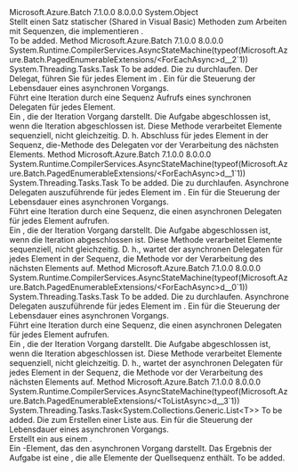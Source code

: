 <Type Name="PagedEnumerableExtensions" FullName="Microsoft.Azure.Batch.PagedEnumerableExtensions">
  <TypeSignature Language="C#" Value="public static class PagedEnumerableExtensions" />
  <TypeSignature Language="ILAsm" Value=".class public auto ansi abstract sealed beforefieldinit PagedEnumerableExtensions extends System.Object" />
  <TypeSignature Language="DocId" Value="T:Microsoft.Azure.Batch.PagedEnumerableExtensions" />
  <TypeSignature Language="VB.NET" Value="Public Module PagedEnumerableExtensions" />
  <TypeSignature Language="F#" Value="type PagedEnumerableExtensions = class" />
  <AssemblyInfo>
    <AssemblyName>Microsoft.Azure.Batch</AssemblyName>
    <AssemblyVersion>7.1.0.0</AssemblyVersion>
    <AssemblyVersion>8.0.0.0</AssemblyVersion>
  </AssemblyInfo>
  <Base>
    <BaseTypeName>System.Object</BaseTypeName>
  </Base>
  <Interfaces />
  <Docs>
    <summary>
            Stellt einen Satz statischer (Shared in Visual Basic) Methoden zum Arbeiten mit Sequenzen, die implementieren <see cref="T:Microsoft.Azure.Batch.IPagedEnumerable`1" />.
            </summary>
    <remarks>To be added.</remarks>
  </Docs>
  <Members>
    <Member MemberName="ForEachAsync&lt;T&gt;">
      <MemberSignature Language="C#" Value="public static System.Threading.Tasks.Task ForEachAsync&lt;T&gt; (this Microsoft.Azure.Batch.IPagedEnumerable&lt;T&gt; source, Action&lt;T&gt; body, System.Threading.CancellationToken cancellationToken = null);" />
      <MemberSignature Language="ILAsm" Value=".method public static hidebysig class System.Threading.Tasks.Task ForEachAsync&lt;T&gt;(class Microsoft.Azure.Batch.IPagedEnumerable`1&lt;!!T&gt; source, class System.Action`1&lt;!!T&gt; body, valuetype System.Threading.CancellationToken cancellationToken) cil managed" />
      <MemberSignature Language="DocId" Value="M:Microsoft.Azure.Batch.PagedEnumerableExtensions.ForEachAsync``1(Microsoft.Azure.Batch.IPagedEnumerable{``0},System.Action{``0},System.Threading.CancellationToken)" />
      <MemberSignature Language="F#" Value="static member ForEachAsync : Microsoft.Azure.Batch.IPagedEnumerable&lt;'T&gt; * Action&lt;'T&gt; * System.Threading.CancellationToken -&gt; System.Threading.Tasks.Task" Usage="Microsoft.Azure.Batch.PagedEnumerableExtensions.ForEachAsync (source, body, cancellationToken)" />
      <MemberType>Method</MemberType>
      <AssemblyInfo>
        <AssemblyName>Microsoft.Azure.Batch</AssemblyName>
        <AssemblyVersion>7.1.0.0</AssemblyVersion>
        <AssemblyVersion>8.0.0.0</AssemblyVersion>
      </AssemblyInfo>
      <Attributes>
        <Attribute>
          <AttributeName>System.Runtime.CompilerServices.AsyncStateMachine(typeof(Microsoft.Azure.Batch.PagedEnumerableExtensions/&lt;ForEachAsync&gt;d__2`1))</AttributeName>
        </Attribute>
      </Attributes>
      <ReturnValue>
        <ReturnType>System.Threading.Tasks.Task</ReturnType>
      </ReturnValue>
      <TypeParameters>
        <TypeParameter Name="T" />
      </TypeParameters>
      <Parameters>
        <Parameter Name="source" Type="Microsoft.Azure.Batch.IPagedEnumerable&lt;T&gt;" RefType="this" />
        <Parameter Name="body" Type="System.Action&lt;T&gt;" />
        <Parameter Name="cancellationToken" Type="System.Threading.CancellationToken" />
      </Parameters>
      <Docs>
        <typeparam name="T">To be added.</typeparam>
        <param name="source">Die <see cref="T:Microsoft.Azure.Batch.IPagedEnumerable`1" /> zu durchlaufen.</param>
        <param name="body">Der Delegat, führen Sie für jedes Element im <paramref name="source" />.</param>
        <param name="cancellationToken">Ein <see cref="T:System.Threading.CancellationToken" /> für die Steuerung der Lebensdauer eines asynchronen Vorgangs.</param>
        <summary>
            Führt eine Iteration durch eine <see cref="T:Microsoft.Azure.Batch.IPagedEnumerable`1" /> Sequenz Aufrufs eines synchronen Delegaten für jedes Element.
            </summary>
        <returns>Ein <see cref="T:System.Threading.Tasks.Task" /> , die der Iteration Vorgang darstellt. Die Aufgabe abgeschlossen ist, wenn die Iteration abgeschlossen ist.</returns>
        <remarks>Diese Methode verarbeitet Elemente sequenziell, nicht gleichzeitig.  D. h. Abschluss für jedes Element in der Sequenz, die-Methode des Delegaten vor der Verarbeitung des nächsten Elements.</remarks>
      </Docs>
    </Member>
    <Member MemberName="ForEachAsync&lt;T&gt;">
      <MemberSignature Language="C#" Value="public static System.Threading.Tasks.Task ForEachAsync&lt;T&gt; (this Microsoft.Azure.Batch.IPagedEnumerable&lt;T&gt; source, Func&lt;T,System.Threading.CancellationToken,System.Threading.Tasks.Task&gt; body, System.Threading.CancellationToken cancellationToken = null);" />
      <MemberSignature Language="ILAsm" Value=".method public static hidebysig class System.Threading.Tasks.Task ForEachAsync&lt;T&gt;(class Microsoft.Azure.Batch.IPagedEnumerable`1&lt;!!T&gt; source, class System.Func`3&lt;!!T, valuetype System.Threading.CancellationToken, class System.Threading.Tasks.Task&gt; body, valuetype System.Threading.CancellationToken cancellationToken) cil managed" />
      <MemberSignature Language="DocId" Value="M:Microsoft.Azure.Batch.PagedEnumerableExtensions.ForEachAsync``1(Microsoft.Azure.Batch.IPagedEnumerable{``0},System.Func{``0,System.Threading.CancellationToken,System.Threading.Tasks.Task},System.Threading.CancellationToken)" />
      <MemberSignature Language="F#" Value="static member ForEachAsync : Microsoft.Azure.Batch.IPagedEnumerable&lt;'T&gt; * Func&lt;'T, System.Threading.CancellationToken, System.Threading.Tasks.Task&gt; * System.Threading.CancellationToken -&gt; System.Threading.Tasks.Task" Usage="Microsoft.Azure.Batch.PagedEnumerableExtensions.ForEachAsync (source, body, cancellationToken)" />
      <MemberType>Method</MemberType>
      <AssemblyInfo>
        <AssemblyName>Microsoft.Azure.Batch</AssemblyName>
        <AssemblyVersion>7.1.0.0</AssemblyVersion>
        <AssemblyVersion>8.0.0.0</AssemblyVersion>
      </AssemblyInfo>
      <Attributes>
        <Attribute>
          <AttributeName>System.Runtime.CompilerServices.AsyncStateMachine(typeof(Microsoft.Azure.Batch.PagedEnumerableExtensions/&lt;ForEachAsync&gt;d__1`1))</AttributeName>
        </Attribute>
      </Attributes>
      <ReturnValue>
        <ReturnType>System.Threading.Tasks.Task</ReturnType>
      </ReturnValue>
      <TypeParameters>
        <TypeParameter Name="T" />
      </TypeParameters>
      <Parameters>
        <Parameter Name="source" Type="Microsoft.Azure.Batch.IPagedEnumerable&lt;T&gt;" RefType="this" />
        <Parameter Name="body" Type="System.Func&lt;T,System.Threading.CancellationToken,System.Threading.Tasks.Task&gt;" />
        <Parameter Name="cancellationToken" Type="System.Threading.CancellationToken" />
      </Parameters>
      <Docs>
        <typeparam name="T">To be added.</typeparam>
        <param name="source">Die <see cref="T:Microsoft.Azure.Batch.IPagedEnumerable`1" /> zu durchlaufen.</param>
        <param name="body">Asynchrone Delegaten auszuführende für jedes Element im <paramref name="source" />.</param>
        <param name="cancellationToken">Ein <see cref="T:System.Threading.CancellationToken" /> für die Steuerung der Lebensdauer eines asynchronen Vorgangs.</param>
        <summary>
            Führt eine Iteration durch eine <see cref="T:Microsoft.Azure.Batch.IPagedEnumerable`1" /> Sequenz, die einen asynchronen Delegaten für jedes Element aufrufen.
            </summary>
        <returns>Ein <see cref="T:System.Threading.Tasks.Task" /> , die der Iteration Vorgang darstellt. Die Aufgabe abgeschlossen ist, wenn die Iteration abgeschlossen ist.</returns>
        <remarks>Diese Methode verarbeitet Elemente sequenziell, nicht gleichzeitig.  D. h., wartet der asynchronen Delegaten für jedes Element in der Sequenz, die Methode vor der Verarbeitung des nächsten Elements auf.</remarks>
      </Docs>
    </Member>
    <Member MemberName="ForEachAsync&lt;T&gt;">
      <MemberSignature Language="C#" Value="public static System.Threading.Tasks.Task ForEachAsync&lt;T&gt; (this Microsoft.Azure.Batch.IPagedEnumerable&lt;T&gt; source, Func&lt;T,System.Threading.Tasks.Task&gt; body, System.Threading.CancellationToken cancellationToken = null);" />
      <MemberSignature Language="ILAsm" Value=".method public static hidebysig class System.Threading.Tasks.Task ForEachAsync&lt;T&gt;(class Microsoft.Azure.Batch.IPagedEnumerable`1&lt;!!T&gt; source, class System.Func`2&lt;!!T, class System.Threading.Tasks.Task&gt; body, valuetype System.Threading.CancellationToken cancellationToken) cil managed" />
      <MemberSignature Language="DocId" Value="M:Microsoft.Azure.Batch.PagedEnumerableExtensions.ForEachAsync``1(Microsoft.Azure.Batch.IPagedEnumerable{``0},System.Func{``0,System.Threading.Tasks.Task},System.Threading.CancellationToken)" />
      <MemberSignature Language="F#" Value="static member ForEachAsync : Microsoft.Azure.Batch.IPagedEnumerable&lt;'T&gt; * Func&lt;'T, System.Threading.Tasks.Task&gt; * System.Threading.CancellationToken -&gt; System.Threading.Tasks.Task" Usage="Microsoft.Azure.Batch.PagedEnumerableExtensions.ForEachAsync (source, body, cancellationToken)" />
      <MemberType>Method</MemberType>
      <AssemblyInfo>
        <AssemblyName>Microsoft.Azure.Batch</AssemblyName>
        <AssemblyVersion>7.1.0.0</AssemblyVersion>
        <AssemblyVersion>8.0.0.0</AssemblyVersion>
      </AssemblyInfo>
      <Attributes>
        <Attribute>
          <AttributeName>System.Runtime.CompilerServices.AsyncStateMachine(typeof(Microsoft.Azure.Batch.PagedEnumerableExtensions/&lt;ForEachAsync&gt;d__0`1))</AttributeName>
        </Attribute>
      </Attributes>
      <ReturnValue>
        <ReturnType>System.Threading.Tasks.Task</ReturnType>
      </ReturnValue>
      <TypeParameters>
        <TypeParameter Name="T" />
      </TypeParameters>
      <Parameters>
        <Parameter Name="source" Type="Microsoft.Azure.Batch.IPagedEnumerable&lt;T&gt;" RefType="this" />
        <Parameter Name="body" Type="System.Func&lt;T,System.Threading.Tasks.Task&gt;" />
        <Parameter Name="cancellationToken" Type="System.Threading.CancellationToken" />
      </Parameters>
      <Docs>
        <typeparam name="T">To be added.</typeparam>
        <param name="source">Die <see cref="T:Microsoft.Azure.Batch.IPagedEnumerable`1" /> zu durchlaufen.</param>
        <param name="body">Asynchrone Delegaten auszuführende für jedes Element im <paramref name="source" />.</param>
        <param name="cancellationToken">Ein <see cref="T:System.Threading.CancellationToken" /> für die Steuerung der Lebensdauer eines asynchronen Vorgangs.</param>
        <summary>
            Führt eine Iteration durch eine <see cref="T:Microsoft.Azure.Batch.IPagedEnumerable`1" /> Sequenz, die einen asynchronen Delegaten für jedes Element aufrufen.
            </summary>
        <returns>Ein <see cref="T:System.Threading.Tasks.Task" /> , die der Iteration Vorgang darstellt. Die Aufgabe abgeschlossen ist, wenn die Iteration abgeschlossen ist.</returns>
        <remarks>Diese Methode verarbeitet Elemente sequenziell, nicht gleichzeitig.  D. h., wartet der asynchronen Delegaten für jedes Element in der Sequenz, die Methode vor der Verarbeitung des nächsten Elements auf.</remarks>
      </Docs>
    </Member>
    <Member MemberName="ToListAsync&lt;T&gt;">
      <MemberSignature Language="C#" Value="public static System.Threading.Tasks.Task&lt;System.Collections.Generic.List&lt;T&gt;&gt; ToListAsync&lt;T&gt; (this Microsoft.Azure.Batch.IPagedEnumerable&lt;T&gt; source, System.Threading.CancellationToken cancellationToken = null);" />
      <MemberSignature Language="ILAsm" Value=".method public static hidebysig class System.Threading.Tasks.Task`1&lt;class System.Collections.Generic.List`1&lt;!!T&gt;&gt; ToListAsync&lt;T&gt;(class Microsoft.Azure.Batch.IPagedEnumerable`1&lt;!!T&gt; source, valuetype System.Threading.CancellationToken cancellationToken) cil managed" />
      <MemberSignature Language="DocId" Value="M:Microsoft.Azure.Batch.PagedEnumerableExtensions.ToListAsync``1(Microsoft.Azure.Batch.IPagedEnumerable{``0},System.Threading.CancellationToken)" />
      <MemberSignature Language="F#" Value="static member ToListAsync : Microsoft.Azure.Batch.IPagedEnumerable&lt;'T&gt; * System.Threading.CancellationToken -&gt; System.Threading.Tasks.Task&lt;System.Collections.Generic.List&lt;'T&gt;&gt;" Usage="Microsoft.Azure.Batch.PagedEnumerableExtensions.ToListAsync (source, cancellationToken)" />
      <MemberType>Method</MemberType>
      <AssemblyInfo>
        <AssemblyName>Microsoft.Azure.Batch</AssemblyName>
        <AssemblyVersion>7.1.0.0</AssemblyVersion>
        <AssemblyVersion>8.0.0.0</AssemblyVersion>
      </AssemblyInfo>
      <Attributes>
        <Attribute>
          <AttributeName>System.Runtime.CompilerServices.AsyncStateMachine(typeof(Microsoft.Azure.Batch.PagedEnumerableExtensions/&lt;ToListAsync&gt;d__3`1))</AttributeName>
        </Attribute>
      </Attributes>
      <ReturnValue>
        <ReturnType>System.Threading.Tasks.Task&lt;System.Collections.Generic.List&lt;T&gt;&gt;</ReturnType>
      </ReturnValue>
      <TypeParameters>
        <TypeParameter Name="T" />
      </TypeParameters>
      <Parameters>
        <Parameter Name="source" Type="Microsoft.Azure.Batch.IPagedEnumerable&lt;T&gt;" RefType="this" />
        <Parameter Name="cancellationToken" Type="System.Threading.CancellationToken" />
      </Parameters>
      <Docs>
        <typeparam name="T">To be added.</typeparam>
        <param name="source">Die <see cref="T:Microsoft.Azure.Batch.IPagedEnumerable`1" /> zum Erstellen einer Liste aus.</param>
        <param name="cancellationToken">Ein <see cref="T:System.Threading.CancellationToken" /> für die Steuerung der Lebensdauer eines asynchronen Vorgangs.</param>
        <summary>
            Erstellt ein <see cref="T:System.Collections.Generic.List`1" /> aus einem <see cref="T:Microsoft.Azure.Batch.IPagedEnumerable`1" />.
            </summary>
        <returns>Ein <see cref="T:System.Threading.Tasks.Task`1" />-Element, das den asynchronen Vorgang darstellt. Das Ergebnis der Aufgabe ist eine <see cref="T:System.Collections.Generic.List`1" /> , die alle Elemente der Quellsequenz enthält.</returns>
        <remarks>To be added.</remarks>
      </Docs>
    </Member>
  </Members>
</Type>